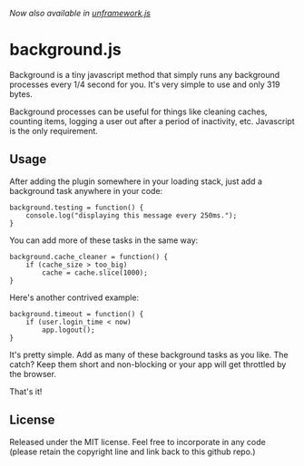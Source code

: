 *Now also available in [unframework.js](https://github.com/jamiesonbecker/unframework.js)*

background.js
=============

Background is a tiny javascript method that simply runs any background
processes every 1/4 second for you. It's very simple to use and only 319
bytes.

Background processes can be useful for things like cleaning caches, counting
items, logging a user out after a period of inactivity, etc.  Javascript is the
only requirement.


Usage
-----

After adding the plugin somewhere in your loading stack, just add a background
task anywhere in your code:

    background.testing = function() {
        console.log("displaying this message every 250ms.");
    }
    
You can add more of these tasks in the same way:

    background.cache_cleaner = function() {
        if (cache_size > too_big)
            cache = cache.slice(1000);
    }

Here's another contrived example:

    background.timeout = function() {
        if (user.login_time < now)
            app.logout();
    }
    

It's pretty simple. Add as many of these background tasks as you like. The catch?
Keep them short and non-blocking or your app will get throttled by the browser.

That's it!



License
-------

Released under the MIT license. Feel free to incorporate in any code (please
retain the copyright line and link back to this github repo.)

